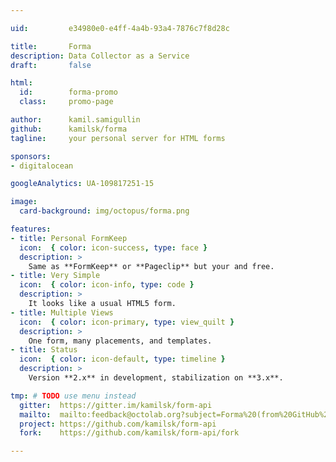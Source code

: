 ```yaml
---

uid:         e34980e0-e4ff-4a4b-93a4-7876c7f8d28c

title:       Forma
description: Data Collector as a Service
draft:       false

html:
  id:        forma-promo
  class:     promo-page

author:      kamil.samigullin
github:      kamilsk/forma
tagline:     your personal server for HTML forms

sponsors:
- digitalocean

googleAnalytics: UA-109817251-15

image:
  card-background: img/octopus/forma.png

features:
- title: Personal FormKeep
  icon:  { color: icon-success, type: face }
  description: >
    Same as **FormKeep** or **Pageclip** but your and free.
- title: Very Simple
  icon:  { color: icon-info, type: code }
  description: >
    It looks like a usual HTML5 form.
- title: Multiple Views
  icon:  { color: icon-primary, type: view_quilt }
  description: >
    One form, many placements, and templates.
- title: Status
  icon:  { color: icon-default, type: timeline }
  description: >
    Version **2.x** in development, stabilization on **3.x**.

tmp: # TODO use menu instead
  gitter:  https://gitter.im/kamilsk/form-api
  mailto:  mailto:feedback@octolab.org?subject=Forma%20(from%20GitHub%20page)
  project: https://github.com/kamilsk/form-api
  fork:    https://github.com/kamilsk/form-api/fork

---
```

